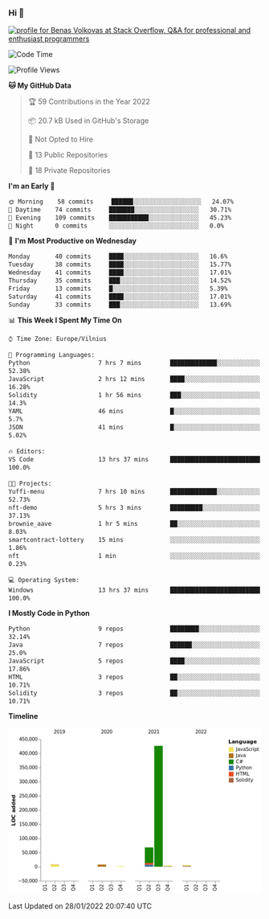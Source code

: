 ### Hi 👋
<a href="https://stackoverflow.com/users/14954249/benas-volkovas"><img src="https://stackoverflow.com/users/flair/14954249.png?theme=dark" width="208" height="58" alt="profile for Benas Volkovas at Stack Overflow, Q&amp;A for professional and enthusiast programmers" title="profile for Benas Volkovas at Stack Overflow, Q&amp;A for professional and enthusiast programmers"></a>

<!--START_SECTION:waka-->
![Code Time](http://img.shields.io/badge/Code%20Time-555%20hrs%2023%20mins-blue)

![Profile Views](http://img.shields.io/badge/Profile%20Views-0-blue)

**🐱 My GitHub Data** 

> 🏆 59 Contributions in the Year 2022
 > 
> 📦 20.7 kB Used in GitHub's Storage 
 > 
> 🚫 Not Opted to Hire
 > 
> 📜 13 Public Repositories 
 > 
> 🔑 18 Private Repositories  
 > 
**I'm an Early 🐤** 

```text
🌞 Morning    58 commits     ██████░░░░░░░░░░░░░░░░░░░   24.07% 
🌆 Daytime    74 commits     ███████░░░░░░░░░░░░░░░░░░   30.71% 
🌃 Evening    109 commits    ███████████░░░░░░░░░░░░░░   45.23% 
🌙 Night      0 commits      ░░░░░░░░░░░░░░░░░░░░░░░░░   0.0%

```
📅 **I'm Most Productive on Wednesday** 

```text
Monday       40 commits     ████░░░░░░░░░░░░░░░░░░░░░   16.6% 
Tuesday      38 commits     ████░░░░░░░░░░░░░░░░░░░░░   15.77% 
Wednesday    41 commits     ████░░░░░░░░░░░░░░░░░░░░░   17.01% 
Thursday     35 commits     ███░░░░░░░░░░░░░░░░░░░░░░   14.52% 
Friday       13 commits     █░░░░░░░░░░░░░░░░░░░░░░░░   5.39% 
Saturday     41 commits     ████░░░░░░░░░░░░░░░░░░░░░   17.01% 
Sunday       33 commits     ███░░░░░░░░░░░░░░░░░░░░░░   13.69%

```


📊 **This Week I Spent My Time On** 

```text
⌚︎ Time Zone: Europe/Vilnius

💬 Programming Languages: 
Python                   7 hrs 7 mins        █████████████░░░░░░░░░░░░   52.38% 
JavaScript               2 hrs 12 mins       ████░░░░░░░░░░░░░░░░░░░░░   16.28% 
Solidity                 1 hr 56 mins        ███░░░░░░░░░░░░░░░░░░░░░░   14.3% 
YAML                     46 mins             █░░░░░░░░░░░░░░░░░░░░░░░░   5.7% 
JSON                     41 mins             █░░░░░░░░░░░░░░░░░░░░░░░░   5.02%

🔥 Editors: 
VS Code                  13 hrs 37 mins      █████████████████████████   100.0%

🐱‍💻 Projects: 
Yuffi-menu               7 hrs 10 mins       █████████████░░░░░░░░░░░░   52.73% 
nft-demo                 5 hrs 3 mins        █████████░░░░░░░░░░░░░░░░   37.13% 
brownie_aave             1 hr 5 mins         ██░░░░░░░░░░░░░░░░░░░░░░░   8.03% 
smartcontract-lottery    15 mins             ░░░░░░░░░░░░░░░░░░░░░░░░░   1.86% 
nft                      1 min               ░░░░░░░░░░░░░░░░░░░░░░░░░   0.23%

💻 Operating System: 
Windows                  13 hrs 37 mins      █████████████████████████   100.0%

```

**I Mostly Code in Python** 

```text
Python                   9 repos             ████████░░░░░░░░░░░░░░░░░   32.14% 
Java                     7 repos             ██████░░░░░░░░░░░░░░░░░░░   25.0% 
JavaScript               5 repos             ████░░░░░░░░░░░░░░░░░░░░░   17.86% 
HTML                     3 repos             ██░░░░░░░░░░░░░░░░░░░░░░░   10.71% 
Solidity                 3 repos             ██░░░░░░░░░░░░░░░░░░░░░░░   10.71%

```


**Timeline**

![Chart not found](https://raw.githubusercontent.com/BenasVolkovas/BenasVolkovas/main/charts/bar_graph.png) 


 Last Updated on 28/01/2022 20:07:40 UTC
<!--END_SECTION:waka-->
